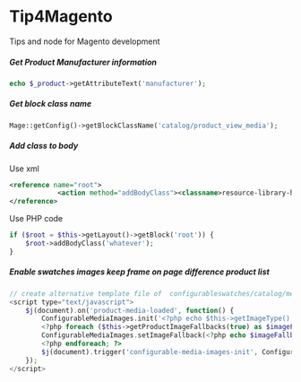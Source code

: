 # Tip4Magento
Tips and node for Magento development

##### Get Product Manufacturer information
```php
echo $_product->getAttributeText('manufacturer');
```
##### Get block class name
```php
Mage::getConfig()->getBlockClassName('catalog/product_view_media');
```
##### Add class to body
Use xml
```xml
<reference name="root">
            <action method="addBodyClass"><classname>resource-library-home</classname></action>
</reference>
```
Use PHP code
```php
if ($root = $this->getLayout()->getBlock('root')) {
    $root->addBodyClass('whatever');
}
```
##### Enable swatches images keep frame on page difference product list
```php
// create alternative template file of  configurableswatches/catalog/media/js.phtml and change $this->getProductImageFallbacks() to $this->getProductImageFallbacks(true)
<script type="text/javascript">
    $j(document).on('product-media-loaded', function() {
        ConfigurableMediaImages.init('<?php echo $this->getImageType(); ?>');
        <?php foreach ($this->getProductImageFallbacks(true) as $imageFallback): ?>
        ConfigurableMediaImages.setImageFallback(<?php echo $imageFallback['product']->getId(); ?>, $j.parseJSON('<?php echo $imageFallback['image_fallback']; ?>'));
        <?php endforeach; ?>
        $j(document).trigger('configurable-media-images-init', ConfigurableMediaImages);
    });
</script>

```
